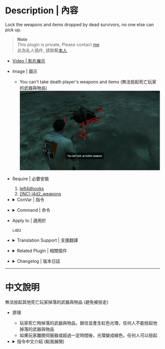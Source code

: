 
# Description | 內容
Lock the weapons and items dropped by dead survivors, no one else can pick up.

> __Note__ <br/>
This plugin is private, Please contact [me](https://github.com/fbef0102/Game-Private_Plugin#私人插件列表-private-plugins-list)<br/>
此為私人插件, 請聯繫[本人](https://github.com/fbef0102/Game-Private_Plugin#私人插件列表-private-plugins-list)

* [Video | 影片展示](https://youtu.be/TEQUEbWQkCg)

* Image | 圖示
	* You can't take death player's weapons and items (無法撿起死亡玩家的武器與物品)
    <br/>![l4d_death_weapon_lock_1](image/l4d_death_weapon_lock_1.gif)

* Require | 必要安裝
    1. [left4dhooks](https://forums.alliedmods.net/showthread.php?t=321696)
    2. [[INC] l4d2_weapons](/left4dead2/scripting/include/l4d2_weapons.inc)

* <details><summary>ConVar | 指令</summary>

	* cfg/sourcemod/l4d_death_weapon_lock.cfg
		```php
        // 0=Plugin off, 1=Plugin on.
        l4d_death_weapon_lock_enable "1"

        // Glow color (RGB) for weapons and items droped by dead survivors and lock. [0 0 0: No Glow]
        l4d_death_weapon_lock_color_lock "255 0 0"

        // Glow color (RGB) for weapons and items droped by dead survivors and unlock.　[0 0 0: No Glow]
        l4d_death_weapon_lock_color_unlock "0 255 0"

        // Glow range for weapons and items drooped by dead survivors.
        // Value: 0 = Unlimited range, others = Glow range.
        l4d_death_weapon_lock_range "200"

        // Lock time for weapons and items droped by dead survivors.
        // Value: -1 = Lock Forever, 0.0 = Unlock instantly, others = Lock time.
        l4d_death_weapon_lock_lock_time "-1"

        // If 1, everyone can pick up weapons and items if owner has left the server
        l4d_death_weapon_lock_left_unlock "1"
		```
</details>

* <details><summary>Command | 命令</summary>
    
    None
</details>

* Apply to | 適用於
    ```
    L4D2
    ```

* <details><summary>Translation Support | 支援翻譯</summary>

	```
	English
	繁體中文
	简体中文
	```
</details>

* <details><summary>Related Plugin | 相關插件</summary>

	1. [drop_secondary](https://github.com/fbef0102/L4D2-Plugins/tree/master/drop_secondary): Survivor players will drop their secondary weapon (including melee) when they die
		> 死亡時掉落第二把武器
</details>

* <details><summary>Changelog | 版本日誌</summary>

    * v1.0h (2023-11-28)
        * Initial Release
</details>

- - - -
# 中文說明
無法撿起其他死亡玩家掉落的武器與物品 (避免被撿走)

* 原理
    * 玩家死亡時掉落的武器與物品，鎖住並產生紅色光環，任何人不能撿起他掉落的武器與物品
    * 如果玩家離開伺服器或超過一定時間後，光環變成綠色，任何人可以撿起

* <details><summary>指令中文介紹 (點我展開)</summary>

	* cfg/sourcemod/l4d_death_weapon_lock.cfg
		```php
        // 0=關閉插件, 1=啟動插件
        l4d_death_weapon_lock_enable "1"

        // 倖存者死亡時掉落的武器與物品，鎖住的光環顏色，填入RGB三色 (三個數值介於0~255，需要空格) [0 0 0: 不加顏色]
        l4d_death_weapon_lock_color_lock "255 0 0"

        // 倖存者死亡時掉落的武器與物品，解鎖的光環顏色，填入RGB三色 (三個數值介於0~255，需要空格) [0 0 0: 不加顏色]
        l4d_death_weapon_lock_color_unlock "0 255 0"

        // 光環顏色範圍
        // 0 = 無限制
        l4d_death_weapon_lock_range "200"

        // 倖存者死亡時掉落的武器與物品 鎖住時間，超過一定時間後，任何人可以撿起
        // -1 = 永遠鎖住, 0.0 = 不鎖, 其他數值 = 鎖住時間.
        l4d_death_weapon_lock_lock_time "-1"

        // 為1時，如果玩家離開伺服器則任何人可以撿起
        l4d_death_weapon_lock_left_unlock "1"
		```
</details>
